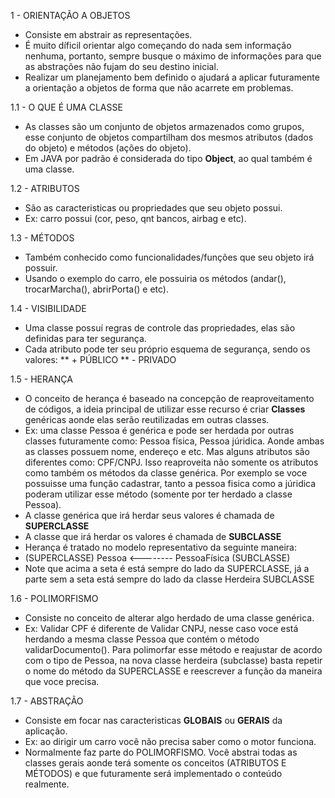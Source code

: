 1 - ORIENTAÇÃO A OBJETOS

* Consiste em abstrair as representações.
* É muito díficil orientar algo começando do nada sem informação nenhuma, portanto, sempre busque o máximo de informações para que as abstrações não fujam do seu destino inicial.
* Realizar um planejamento bem definido o ajudará a aplicar futuramente a orientação a objetos de forma que não acarrete em problemas.

1.1 - O QUE É UMA CLASSE

* As classes são um conjunto de objetos armazenados como grupos, esse conjunto de objetos compartilham dos mesmos atributos (dados do objeto) e métodos (ações do objeto).
* Em JAVA por padrão é considerada do tipo **Object**, ao qual também é uma classe.

1.2 - ATRIBUTOS

* São as caracteristicas ou propriedades que seu objeto possui.
* Ex: carro possui (cor, peso, qnt bancos, airbag e etc).

1.3 - MÉTODOS

* Também conhecido como funcionalidades/funções que seu objeto irá possuir.
* Usando o exemplo do carro, ele possuiria os métodos (andar(), trocarMarcha(), abrirPorta() e etc).

1.4 - VISIBILIDADE

* Uma classe possuí regras de controle das propriedades, elas são definidas para ter segurança.
* Cada atributo pode ter seu próprio esquema de segurança, sendo os valores:
** + PÚBLICO
** - PRIVADO

1.5 - HERANÇA 

* O conceito de herança é baseado na concepção de reaproveitamento de códigos, a ideia principal de utilizar esse recurso é criar **Classes** genéricas aonde elas serão reutilizadas em outras classes.
* Ex: uma classe Pessoa é genérica e pode ser herdada por outras classes futuramente como: Pessoa física, Pessoa júridica. Aonde ambas as classes possuem nome, endereço e etc. Mas alguns atributos são diferentes como: CPF/CNPJ. Isso reaproveita não somente os atributos como também os métodos da classe genérica. Por exemplo se voce possuisse uma função cadastrar, tanto a pessoa fisica como a júridica poderam utilizar esse método (somente por ter herdado a classe Pessoa).
* A classe genérica que irá herdar seus valores é chamada de **SUPERCLASSE**
* A classe que irá herdar os valores é chamada de **SUBCLASSE**
* Herança é tratado no modelo representativo da seguinte maneira:
* (SUPERCLASSE) Pessoa <-------- PessoaFísica (SUBCLASSE)
* Note que acima a seta é está sempre do lado da SUPERCLASSE, já a parte sem a seta está sempre do lado da classe Herdeira SUBCLASSE

1.6 - POLIMORFISMO

* Consiste no conceito de alterar algo herdado de uma classe genérica.
* Ex: Validar CPF é diferente de Validar CNPJ, nesse caso voce está herdando a mesma classe Pessoa que contém o método validarDocumento(). Para polimorfar esse método e reajustar de acordo com o tipo de Pessoa, na nova classe herdeira (subclasse) basta repetir o nome do método da SUPERCLASSE e reescrever a função da maneira que voce precisa.

1.7 - ABSTRAÇÃO 

* Consiste em focar nas caracteristicas **GLOBAIS** ou **GERAIS** da aplicação.
* Ex: ao dirigir um carro você não precisa saber como o motor funciona.
* Normalmente faz parte do POLIMORFISMO. Você abstrai todas as classes gerais aonde terá somente os conceitos (ATRIBUTOS E MÉTODOS) e que futuramente será implementado o conteúdo realmente.